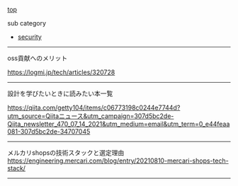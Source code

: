 [top](README.md)

sub category
- [security](security.md)

---

oss貢献へのメリット

https://logmi.jp/tech/articles/320728

---
設計を学びたいときに読みたい本一覧

https://qiita.com/getty104/items/c06773198c0244e7744d?utm_source=Qiitaニュース&utm_campaign=307d5bc2de-Qiita_newsletter_470_07_14_2021&utm_medium=email&utm_term=0_e44feaa081-307d5bc2de-34707045

---
メルカリshopsの技術スタックと選定理由
https://engineering.mercari.com/blog/entry/20210810-mercari-shops-tech-stack/

---
